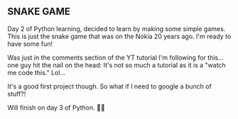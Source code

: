 ## SNAKE GAME

Day 2 of Python learning, decided to learn by making some simple games. This is just the snake game that was on the Nokia 20 years ago. I'm ready to have some fun!

Was just in the comments section of the YT tutorial I'm following for this... one guy hit the nail on the head: It's not so much a tutorial as it is a "watch me code this." Lol...

It's a good first project though. So what if I need to google a bunch of stuff?!

Will finish on day 3 of Python. 🐍✨